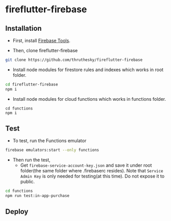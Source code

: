 # fireflutter-firebase

## Installation

- First, install [Firebase Tools](https://www.npmjs.com/package/firebase-tools).

- Then, clone fireflutter-firebase

```sh
git clone https://github.com/thruthesky/fireflutter-firebase
```

- Install node modules for firestore rules and indexes which works in root folder.

```sh
cd fireflutter-firebase
npm i
```

- Install node modules for cloud functions which works in functions folder.

```
cd functions
npm i
```

## Test

- To test, run the Functions emulator

```sh
firebase emulators:start --only functions
```

- Then run the test,
  - Get `firebase-service-account-key.json` and save it under root folder(the same folder where .firebaserc resides). Note that `Service Admin Key` is only needed for testing(at this time). Do not expose it to public.

```sh
cd functions
npm run test:in-app-purchase
```

## Deploy
